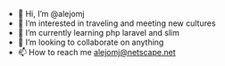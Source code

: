 - 👋 Hi, I’m @alejomj
- 👀 I’m interested in traveling and meeting new cultures
- 🌱 I’m currently learning php laravel and slim
- 💞️ I’m looking to collaborate on anything
- 📫 How to reach me alejomj@netscape.net

<!---
alejomj/alejomj is a ✨ special ✨ repository because its `README.md` (this file) appears on your GitHub profile.
You can click the Preview link to take a look at your changes.
--->
